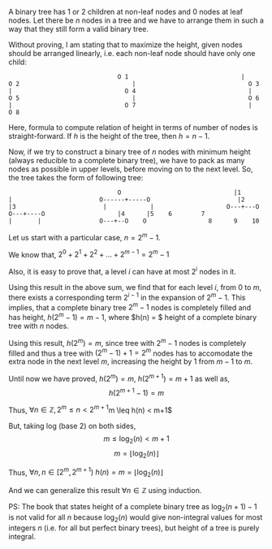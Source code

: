 A binary tree has 1 or 2 children at non-leaf nodes and 0 nodes at leaf nodes. Let there be $n$ nodes in a tree and we have to arrange them in such a way that they still form a valid binary tree.

Without proving, I am stating that to maximize the height, given nodes should be arranged linearly, i.e. each non-leaf node should have only one child:

```
                              O 1                               |                               O 2                               |                               O 3                               |                               O 4                               |                               O 5                               |                               O 6                               |                               O 7                               |                               O 8 
```

Here, formula to compute relation of height in terms of number of nodes is straight-forward. If $h$ is the height of the tree, then $h = n-1$.

Now, if we try to construct a binary tree of $n$ nodes with minimum height (always reducible to a complete binary tree), we have to pack as many nodes as possible in upper levels, before moving on to the next level. So, the tree takes the form of following tree:

```
                              O                               |1                               |                        O------+-----O                        |2           |3                        |            |                    O---+---O    O---+----O                    |4      |5    6        7                    |       |                O---+--O    O                 8      9    10 
```

Let us start with a particular case, $n = 2^m - 1$.

We know that, $2^0 + 2^1 + 2^2 + ... + 2^{m-1} = 2^m - 1$ 

Also, it is easy to prove that, a level $i$ can have at most $2^i$ nodes in it.

Using this result in the above sum, we find that for each level $i$, from $0$ to $m$, there exists a corresponding term $2^{i-1}$ in the expansion of $2^m - 1$. This implies, that a complete binary tree $2^m - 1$ nodes is completely filled and has height, $h(2^m-1) = m-1$, where $h(n) = $ height of a complete binary tree with $n$ nodes.

Using this result, $h(2^m) = m$, since tree with $2^m-1$ nodes is completely filled and thus a tree with $(2^m-1)+1 = 2^m$ nodes has to accomodate the extra node in the next level $m$, increasing the height by 1 from $m-1$ to $m$.

Until now we have proved, $h(2^m) = m,~ h(2^{m+1}) = m+1$  as well as, $$h(2^{m+1} -1) = m$$

Thus, $\forall n \in \mathbb{Z}, 2^m \leq n < 2^{m+1}$m \leq h(n) < m+1$

But, taking log (base 2) on both sides, $$m \leq \log_2(n) < m+1$$ $$m = \lfloor \log_2(n) \rfloor$$

Thus, $\forall n, n \in [2^m, 2^{m+1})$ $h(n) = m = \lfloor \log_2(n) \rfloor$ 

And we can generalize this result $\forall n \in \mathbb{Z}$ using induction.

PS: The book that states height of a complete binary tree as $\log_2(n+1)-1$ is not valid for all $n$ because $\log_2(n)$ would give non-integral values for most integers $n$ (i.e. for all but perfect binary trees), but height of a tree is purely integral.
